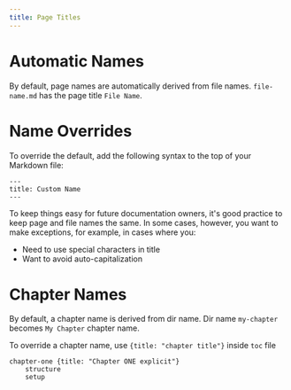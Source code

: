 ```yaml
---
title: Page Titles
---
```


# Automatic Names

By default, page names are automatically derived from file names. `file-name.md` has the page title `File Name`.

# Name Overrides

To override the default, add the following syntax to the top of your Markdown file: 

    ---
    title: Custom Name
    ---
    
To keep things easy for future documentation owners, it's good practice to keep page and file names the same. In some cases, however, you want to make exceptions, for example, in cases where you:
* Need to use special characters in title
* Want to avoid auto-capitalization

# Chapter Names

By default, a chapter name is derived from dir name. Dir name `my-chapter` becomes `My Chapter` chapter name.

To override a chapter name, use `{title: "chapter title"}` inside `toc` file

```text {title: "toc"}
chapter-one {title: "Chapter ONE explicit"} 
    structure
    setup
```